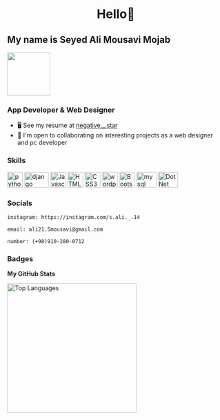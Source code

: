 # <p align="center">Hello👋</p>

## My name is Seyed Ali Mousavi Mojab

<img src="https://github.com/Seyed4Ali/Seyed4Ali/assets/132208230/4d3b1c47-f6e2-450c-8b61-db95e422d008" height=100px>

### App Developer & Web Designer

*   🖥️  See my resume at [negative._.star](https://github.com/Seyed4Ali/negative._.star.git)
*   🚀  I'm open to collaborating on interesting projects as a web designer and pc developer
                  
### Skills
<p align="left">
  <a href="https://www.python.org" target="_blank" rel="noreferrer"><img src="https://images.ctfassets.net/mrop88jh71hl/55rrbZfwMaURHZKAUc5oOW/9e5fe805eb03135b82e962e92169ce6d/python-programming-language.png?w=750&h=750&q=100&fm=png" width="36" height="36" alt="python" /></a>
    <a href="https://www.djangoproject.com" target="_blank" rel="noreferrer"><img src="https://static.djangoproject.com/img/logos/django-logo-negative.1d528e2cb5fb.png" width="56" height="36" alt="django" /></a>
<a href="https://developer.mozilla.org/en-US/docs/Web/JavaScript" target="_blank" rel="noreferrer"><img src="https://raw.githubusercontent.com/danielcranney/readme-generator/main/public/icons/skills/javascript-colored.svg" width="36" height="36" alt="Javascript" /></a>
  <a href="https://developer.mozilla.org/en-US/docs/Glossary/HTML5" target="_blank" rel="noreferrer"><img src="https://raw.githubusercontent.com/danielcranney/readme-generator/main/public/icons/skills/html5-colored.svg" width="36" height="36" alt="HTML5" /></a>
    <a href="https://developer.mozilla.org/en-US/docs/Web/CSS" target="_blank" rel="noreferrer"><img src="https://raw.githubusercontent.com/danielcranney/readme-generator/main/public/icons/skills/css3-colored.svg" width="36" height="36" alt="CSS3" /></a>
      <a href="https://wordpress.org" target="_blank" rel="noreferrer"><img src="https://upload.wikimedia.org/wikipedia/commons/thumb/9/98/WordPress_blue_logo.svg/1200px-WordPress_blue_logo.svg.png" width="36" height="36" alt="wordpress" /></a>
          <a href="https://getbootstrap.com" target="_blank" rel="noreferrer"><img src="https://raw.githubusercontent.com/danielcranney/readme-generator/main/public/icons/skills/bootstrap-colored.svg" width="36" height="36" alt="Bootstrap" /></a>
            <a href="https://www.mysql.com" target="_blank" rel="noreferrer"><img src="https://d1.awsstatic.com/asset-repository/products/amazon-rds/1024px-MySQL.ff87215b43fd7292af172e2a5d9b844217262571.png" width="46" height="36" alt="mysql" /></a>
  <a href="https://icdl.org" target="_blank" rel="noreferrer"><img src="https://upload.wikimedia.org/wikipedia/commons/2/26/Cyan_-_web-ICDL_logo_with_strap_STACKED.png" width="46" height="36" alt="DotNet" /></a>
  
                    
### Socials
```           
instagram: https://instagram.com/s.ali._.14
```
```
email: ali21.5mousavi@gmail.com
```
```
number: (+98)910-280-0712
```
### Badges

<b>My GitHub Stats</b>

<a href="https://github.com/Seyed4Ali" align="left"><img width="300" src="https://github-readme-stats.vercel.app/api/top-langs/?username=Seyed4Ali&langs_count=10&title_color=0891b2&text_color=ffffff&icon_color=0891b2&bg_color=1c1917&hide_border=true&locale=en&custom_title=Top%20%Languages" alt="Top Languages" /></a>
